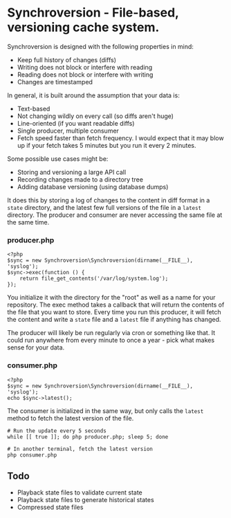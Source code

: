 Synchroversion - File-based, versioning cache system.
===================================================

Synchroversion is designed with the following properties in mind:

- Keep full history of changes (diffs)
- Writing does not block or interfere with reading
- Reading does not block or interfere with writing
- Changes are timestamped

In general, it is built around the assumption that your data is:

- Text-based
- Not changing wildly on every call (so diffs aren't huge)
- Line-oriented (if you want readable diffs)
- Single producer, multiple consumer
- Fetch speed faster than fetch frequency. I would expect that it may blow
  up if your fetch takes 5 minutes but you run it every 2 minutes.

Some possible use cases might be:

- Storing and versioning a large API call
- Recording changes made to a directory tree
- Adding database versioning (using database dumps)

It does this by storing a log of changes to the content in diff format in
a `state` directory, and the latest few full versions of the file in a `latest`
directory. The producer and consumer are never accessing the same file at the
same time.

### producer.php

    <?php
    $sync = new Synchroversion\Synchroversion(dirname(__FILE__), 'syslog');
    $sync->exec(function () {
        return file_get_contents('/var/log/system.log');
    });

You initialize it with the directory for the "root" as well as a name for your
repository. The exec method takes a callback that will return the contents
of the file that you want to store. Every time you run this producer, it will
fetch the content and write a `state` file and a `latest` file if anything has
changed.

The producer will likely be run regularly via cron or something like that. It
could run anywhere from every minute to once a year - pick what makes sense for
your data.

### consumer.php

    <?php
    $sync = new Synchroversion\Synchroversion(dirname(__FILE__), 'syslog');
    echo $sync->latest();

The consumer is initialized in the same way, but only calls the `latest` method
to fetch the latest version of the file.

    # Run the update every 5 seconds
    while [[ true ]]; do php producer.php; sleep 5; done

    # In another terminal, fetch the latest version
    php consumer.php

## Todo

- Playback state files to validate current state
- Playback state files to generate historical states
- Compressed state files
